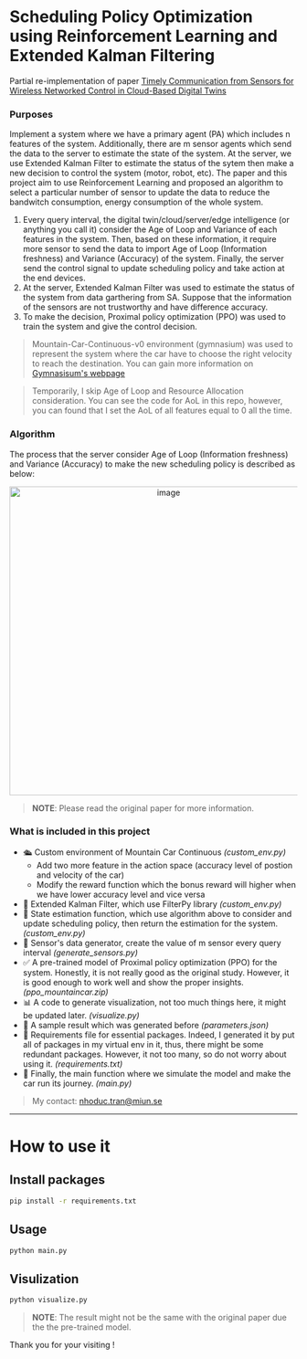 
# Scheduling Policy Optimization using Reinforcement Learning and Extended Kalman Filtering

Partial re-implementation of paper [Timely Communication from Sensors for Wireless Networked Control in Cloud-Based Digital Twins](https://arxiv.org/abs/2408.10241)

### Purposes

Implement a system where we have a primary agent (PA) which includes n features of the system.
Additionally, there are m sensor agents which send the data to the server to estimate the state of the system.
At the server, we use Extended Kalman Filter to estimate the status of the sytem then make a new decision to control the system (motor, robot, etc).
The paper and this project aim to use Reinforcement Learning and proposed an algorithm to select a particular number of sensor to update the data
to reduce the bandwitch consumption, energy consumption of the whole system.

1. Every query interval, the digital twin/cloud/server/edge intelligence (or anything you call it) consider the Age of Loop and Variance of each features in the system.
   Then, based on these information, it require more sensor to send the data to import Age of Loop (Information freshness) and Variance (Accuracy) of the system.
   Finally, the server send the control signal to update scheduling policy and take action at the end devices.
3. At the server, Extended Kalman Filter was used to estimate the status of the system from data garthering from SA.
   Suppose that the information of the sensors are not trustworthy and have difference accuracy.
4. To make the decision, Proximal policy optimization (PPO) was used to train the system and give the control decision.

> Mountain-Car-Continuous-v0 environment (gymnasium) was used to represent the system where the car have to choose the right velocity to reach the destination.
You can gain more information on [Gymnasisum's webpage](https://gymnasium.farama.org/)

> Temporarily, I skip Age of Loop and Resource Allocation consideration. You can see the code for AoL in this repo, however, you can found that I set the AoL of all features equal to 0 all the time.

### Algorithm
The process that the server consider Age of Loop (Information freshness) and Variance (Accuracy) to make the new scheduling policy is described as below:

<div align="center">
<img width="541" alt="image" src="https://github.com/user-attachments/assets/dc62d4bb-168e-4699-a89c-934aa4bb8a7b" />
</div>


> **NOTE**: Please read the original paper for more information.

### What is included in this project 

- 🛳️ Custom environment of Mountain Car Continuous *(custom_env.py)*
  * Add two more feature in the action space (accuracy level of postion and velocity of the car)
  * Modify the reward function which the bonus reward will higher when we have lower accuracy level and vice versa
- 🎯 Extended Kalman Filter, which use FilterPy library *(custom_env.py)*
- 🤖 State estimation function, which use algorithm above to consider and update scheduling policy, then return the estimation for the system. *(custom_env.py)*
- 🔄 Sensor's data generator, create the value of m sensor every query interval *(generate_sensors.py)*
- ✅  A pre-trained model of Proximal policy optimization (PPO) for the system. Honestly, it is not really good as the original study.
  However, it is good enough to work well and show the proper insights. *(ppo_mountaincar.zip)*
- 📊 A code to generate visualization, not too much things here, it might be updated later. *(visualize.py)*
- 🧪 A sample result which was generated before *(parameters.json)*
- 📃 Requirements file for essential packages. Indeed, I generated it by put all of packages in my virtual env in it, thus, there might be some redundant packages.
  However, it not too many, so do not worry about using it. *(requirements.txt)*
- 🤖 Finally, the main function where we simulate the model and make the car run its journey. *(main.py)*

> My contact: nhoduc.tran@miun.se

---
# How to use it

## Install packages

```bash
pip install -r requirements.txt
```

## Usage

```py
python main.py
```

## Visulization

```py
python visualize.py
```

> **NOTE**: The result might not be the same with the original paper due the the pre-trained model.

Thank you for your visiting !
